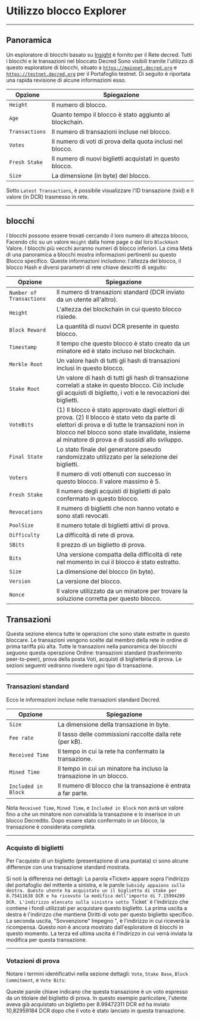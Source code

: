 # <i class="fa fa-cubes"></i> Utilizzo  blocco Explorer 

---

## <i class="fa fa-info-circle"></i> Panoramica 

Un esploratore di blocchi basato su
[Insight](https://github.com/bitpay/insight-ui) è fornito per il
Rete decred. Tutti i blocchi e le transazioni nel bloccato Decred
Sono visibili tramite l'utilizzo di questo esploratore di blocchi, situato a
[`https://mainnet.decred.org`](https://mainnet.decred.org) e
[`https://testnet.decred.org`](https://testnet.decred.org) per il
Portafoglio testnet. Di seguito è riportata una rapida revisione di alcune informazioni
esso.

Opzione         | Spiegazione
---            | ---
`Height`       | Il numero di blocco.
`Age`          | Quanto tempo il blocco è stato aggiunto al blockchain.
`Transactions` | Il numero di transazioni incluse nel blocco.
`Votes`        | Il numero di voti di prova della quota inclusi nel blocco.
`Fresh Stake`  | Il numero di nuovi biglietti acquistati in questo blocco.
`Size`         | La dimensione (in byte) del blocco.

Sotto `Latest Transactions`, è possibile visualizzare l'ID transazione (txid) e
Il valore (in DCR) trasmesso in rete.

---

## <i class="fa fa-cube"></i> blocchi

I blocchi possono essere trovati cercando il loro numero di altezza blocco,
Facendo clic su un valore `Height` dalla home page o dal loro
`BlockHash` Valore. I blocchi più vecchi avranno numeri di blocco inferiori. La cima
Metà di una panoramica a blocchi mostra informazioni pertinenti su questo
Blocco specifico. Queste informazioni includono: l'altezza del blocco, il blocco
Hash e diversi parametri di rete chiave descritti di seguito:

Opzione                   | Spiegazione
---                      | ---
`Number of Transactions` | Il numero di transazioni standard (DCR inviato da un utente all'altro).
`Height`                 | L'altezza del blockchain in cui questo blocco risiede.
`Block Reward`           | La quantità di nuovi DCR presente in questo blocco.
`Timestamp`              | Il tempo che questo blocco è stato creato da un minatore ed è stato incluso nel blockchain.
`Merkle Root`            | Un valore hash di tutti gli hash di transazioni inclusi in questo blocco.
`Stake Root`             | Un valore di hash di tutti gli hash di transazione correlati a stake in questo blocco. Ciò include gli acquisti di biglietto, i voti e le revocazioni dei biglietti.
`VoteBits`               | (1) Il blocco è stato approvato dagli elettori di prova. (2) Il blocco è stato veto da parte di elettori di prova e di tutte le transazioni non in blocco nel blocco sono state invalidate, insieme al minatore di prova e di sussidi allo sviluppo.
`Final State`            | Lo stato finale del generatore pseudo randomizzato utilizzato per la selezione dei biglietti.
`Voters`                 | Il numero di voti ottenuti con successo in questo blocco. Il valore massimo è 5.
`Fresh Stake`            | Il numero degli acquisti di biglietti di palo confermato in questo blocco.
`Revocations`            | Il numero di biglietti che non hanno votato e sono stati revocati.
`PoolSize`               | Il numero totale di biglietti attivi di prova.
`Difficulty`             | La difficoltà di rete di prova.
`SBits`                  | Il prezzo di un biglietto di prova.
`Bits`                   | Una versione compatta della difficoltà di rete nel momento in cui il blocco è stato estratto.
`Size`                   | La dimensione del blocco (in byte).
`Version`                | La versione del blocco.
`Nonce`                  | Il valore utilizzato da un minatore per trovare la soluzione corretta per questo blocco.

## <i class="fa fa-exchange"></i> Transazioni 

Questa sezione elenca tutte le operazioni che sono state estratte in questo
bloccare. Le transazioni vengono scelte dal membro della rete in ordine di prima tariffa più alta. Tutte le transazioni nella panoramica dei blocchi seguono questa operazione
Ordine: transazioni standard (trasferimento peer-to-peer), prova della posta
Voti, acquisti di biglietteria di prova. Le sezioni seguenti vedranno rivedere ogni tipo di transazione.

---

### Transazioni standard

Ecco le informazioni incluse nelle transazioni standard Decred.

Opzione              | Spiegazione
---                 | ---
`Size`              | La dimensione della transazione in byte.
`Fee rate`          | Il tasso delle commissioni raccolte dalla rete (per kB).
`Received Time`     | Il tempo in cui la rete ha confermato la transazione.
`Mined Time`        | Il tempo in cui un minatore ha incluso la transazione in un blocco.
`Included in Block` | Il numero di blocco che la transazione è entrata a far parte.

Nota `Received Time`, `Mined Time`, e `Included in Block` non avrà un valore fino a che un minatore non convalida la transazione e lo inserisce in un blocco Decredito. Dopo essere stato confermato in un blocco, la transazione è considerata completa.


---

### Acquisto di biglietti

Per l'acquisto di un biglietto (presentazione di una puntata) ci sono alcune differenze con una transazione standard mostrata.

Si noti la differenza nei dettagli: La parola «Ticket» appare sopra l'indirizzo del portafoglio del mittente a sinistra, e le parole
 `Subsidy
appaiono sulla destra. Questo utente ha acquistato un il biglietto di stake per 8.75411638 DCR e ha ricevuto la modifica dell'importo di 7.15994209 DCR. L'indirizzo elencato sulla sinistra sotto
 `Ticket` è l'indirizzo che contiene i fondi utilizzati per acquistare questo
biglietto. La prima uscita a destra è l'indirizzo che mantiene
Diritti di voto per questo biglietto specifico. La seconda uscita, "Sovvenzione"
Impegno ", è l'indirizzo in cui riceverà la ricompensa. Questo non è ancora mostrato dall'esploratore di blocchi in questo momento. La terza ed ultima uscita é l'indirizzo in cui verrà inviata la modifica per questa transazione.

---

### Votazioni di prova

Notare i termini identificativi nella sezione dettagli: `Vote`, `Stake
Base`, `Block Commitment`, e `Vote Bits`:

Queste parole chiave indicano che questa transazione è un voto espresso da un titolare del biglietto di prova. In questo esempio particolare, l'utente aveva già acquistato un biglietto per 8.99472311 DCR ed ha inviato 10,82959184 DCR dopo che il voto è stato lanciato in questa transazione.
